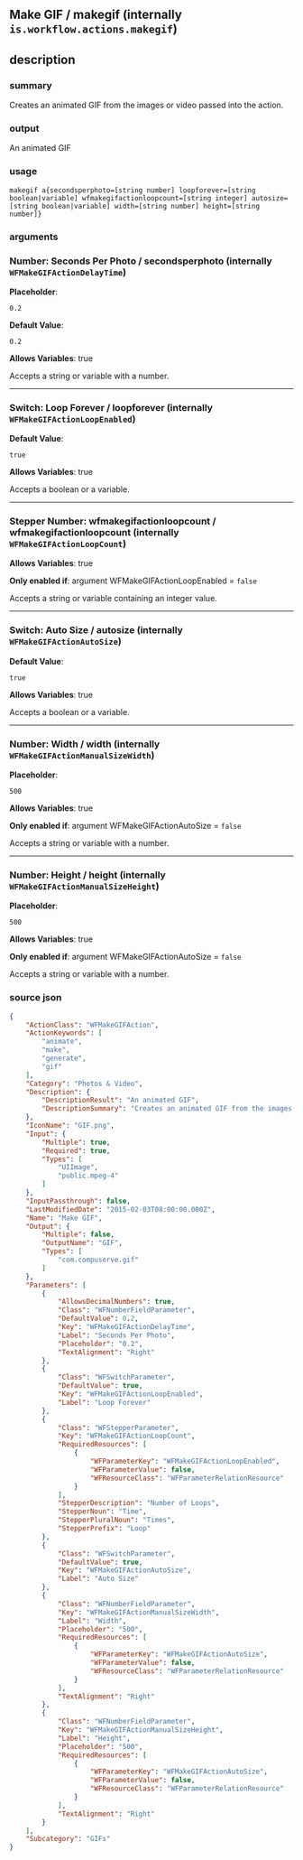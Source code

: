 
## Make GIF / makegif (internally `is.workflow.actions.makegif`)



## description
### summary
Creates an animated GIF from the images or video passed into the action.

### output
An animated GIF

### usage
`makegif a{secondsperphoto=[string number] loopforever=[string boolean|variable] wfmakegifactionloopcount=[string integer] autosize=[string boolean|variable] width=[string number] height=[string number]}`

### arguments
### Number: Seconds Per Photo / secondsperphoto (internally `WFMakeGIFActionDelayTime`)
**Placeholder**:
```
0.2
```
**Default Value**:
```
0.2
```
**Allows Variables**: true



Accepts a string 
or variable
with a number.

---

### Switch: Loop Forever / loopforever (internally `WFMakeGIFActionLoopEnabled`)
**Default Value**:
```
true
```
**Allows Variables**: true



Accepts a boolean
or a variable.

---

### Stepper Number: wfmakegifactionloopcount / wfmakegifactionloopcount (internally `WFMakeGIFActionLoopCount`)
**Allows Variables**: true

**Only enabled if**: argument WFMakeGIFActionLoopEnabled = `false`

Accepts a string 
or variable
containing an integer value.

---

### Switch: Auto Size / autosize (internally `WFMakeGIFActionAutoSize`)
**Default Value**:
```
true
```
**Allows Variables**: true



Accepts a boolean
or a variable.

---

### Number: Width / width (internally `WFMakeGIFActionManualSizeWidth`)
**Placeholder**:
```
500
```
**Allows Variables**: true

**Only enabled if**: argument WFMakeGIFActionAutoSize = `false`

Accepts a string 
or variable
with a number.

---

### Number: Height / height (internally `WFMakeGIFActionManualSizeHeight`)
**Placeholder**:
```
500
```
**Allows Variables**: true

**Only enabled if**: argument WFMakeGIFActionAutoSize = `false`

Accepts a string 
or variable
with a number.

### source json

```json
{
	"ActionClass": "WFMakeGIFAction",
	"ActionKeywords": [
		"animate",
		"make",
		"generate",
		"gif"
	],
	"Category": "Photos & Video",
	"Description": {
		"DescriptionResult": "An animated GIF",
		"DescriptionSummary": "Creates an animated GIF from the images or video passed into the action."
	},
	"IconName": "GIF.png",
	"Input": {
		"Multiple": true,
		"Required": true,
		"Types": [
			"UIImage",
			"public.mpeg-4"
		]
	},
	"InputPassthrough": false,
	"LastModifiedDate": "2015-02-03T08:00:00.000Z",
	"Name": "Make GIF",
	"Output": {
		"Multiple": false,
		"OutputName": "GIF",
		"Types": [
			"com.compuserve.gif"
		]
	},
	"Parameters": [
		{
			"AllowsDecimalNumbers": true,
			"Class": "WFNumberFieldParameter",
			"DefaultValue": 0.2,
			"Key": "WFMakeGIFActionDelayTime",
			"Label": "Seconds Per Photo",
			"Placeholder": "0.2",
			"TextAlignment": "Right"
		},
		{
			"Class": "WFSwitchParameter",
			"DefaultValue": true,
			"Key": "WFMakeGIFActionLoopEnabled",
			"Label": "Loop Forever"
		},
		{
			"Class": "WFStepperParameter",
			"Key": "WFMakeGIFActionLoopCount",
			"RequiredResources": [
				{
					"WFParameterKey": "WFMakeGIFActionLoopEnabled",
					"WFParameterValue": false,
					"WFResourceClass": "WFParameterRelationResource"
				}
			],
			"StepperDescription": "Number of Loops",
			"StepperNoun": "Time",
			"StepperPluralNoun": "Times",
			"StepperPrefix": "Loop"
		},
		{
			"Class": "WFSwitchParameter",
			"DefaultValue": true,
			"Key": "WFMakeGIFActionAutoSize",
			"Label": "Auto Size"
		},
		{
			"Class": "WFNumberFieldParameter",
			"Key": "WFMakeGIFActionManualSizeWidth",
			"Label": "Width",
			"Placeholder": "500",
			"RequiredResources": [
				{
					"WFParameterKey": "WFMakeGIFActionAutoSize",
					"WFParameterValue": false,
					"WFResourceClass": "WFParameterRelationResource"
				}
			],
			"TextAlignment": "Right"
		},
		{
			"Class": "WFNumberFieldParameter",
			"Key": "WFMakeGIFActionManualSizeHeight",
			"Label": "Height",
			"Placeholder": "500",
			"RequiredResources": [
				{
					"WFParameterKey": "WFMakeGIFActionAutoSize",
					"WFParameterValue": false,
					"WFResourceClass": "WFParameterRelationResource"
				}
			],
			"TextAlignment": "Right"
		}
	],
	"Subcategory": "GIFs"
}
```
